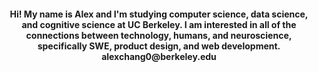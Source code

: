 <h4 align= "center"> Hi! My name is Alex and I'm studying computer science, data science, and cognitive science at UC Berkeley. I am interested in all of the connections between technology, humans, and neuroscience, specifically SWE, product design, and web development.
alexchang0@berkeley.edu

<!--
**alexchang0/alexchang0** is a ✨ _special_ ✨ repository because its `README.md` (this file) appears on your GitHub profile.

Here are some ideas to get you started:

- 🔭 I’m currently working on ...
- 🌱 I’m currently learning ...
- 👯 I’m looking to collaborate on ...
- 🤔 I’m looking for help with ...
- 💬 Ask me about ...
- 📫 How to reach me: ...
- 😄 Pronouns: ...
- ⚡ Fun fact: ...
-->
